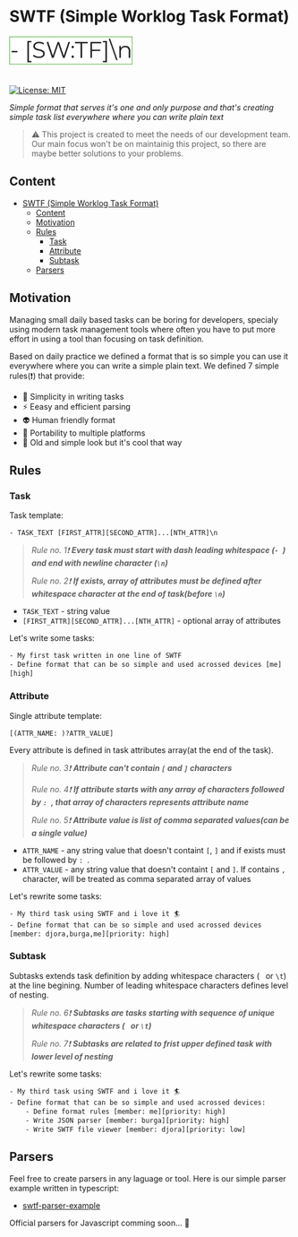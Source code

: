 # SWTF (Simple Worklog Task Format)

<img src="./logo.png" width="220" height="50" style="margin-bottom:20px;">

[![License: MIT](https://img.shields.io/badge/License-MIT-yellow.svg)](https://opensource.org/licenses/MIT)

*Simple format that serves it's one and only purpose and that's creating simple task list everywhere where you can write plain text*    

> ⚠️ This project is created to meet the needs of our development team. Our main focus won't be on maintainig this project, so there are maybe better solutions to your problems.

## Content

- [SWTF (Simple Worklog Task Format)](#swtf-simple-worklog-task-format)
  - [Content](#content)
  - [Motivation](#motivation)
  - [Rules](#rules)
    - [Task](#task)
    - [Attribute](#attribute)
    - [Subtask](#subtask)
  - [Parsers](#parsers)

## Motivation

Managing small daily based tasks can be boring for developers, specialy using modern task management tools where often you have to put more effort in using a tool than focusing on task definition.

Based on daily practice we defined a format that is so simple you can use it everywhere where you can write a simple plain text. We defined 7 simple rules(❗) that provide:

-  🔨  Simplicity in writing tasks
-  ⚡  Eeasy and efficient parsing
-  👽  Human friendly format
-  🚀  Portability to multiple platforms
-  🎱  Old and simple look but it's cool that way

## Rules

### Task

Task template:
```
- TASK_TEXT [FIRST_ATTR][SECOND_ATTR]...[NTH_ATTR]\n
```

> *Rule no. 1❗* ***Every task must start with dash leading whitespace (`- `) and end with newline character (`\n`)***
> 
> *Rule no. 2❗* ***If exists, array of attributes must be defined after whitespace character at the end of task(before `\n`)***


- `TASK_TEXT` - string value
- `[FIRST_ATTR][SECOND_ATTR]...[NTH_ATTR]` - optional array of attributes

Let's write some tasks:
```
- My first task written in one line of SWTF
- Define format that can be so simple and used acrossed devices [me][high]
```

### Attribute

Single attribute template:
```
[(ATTR_NAME: )?ATTR_VALUE]
```
Every attribute is defined in task attributes array(at the end of the task).

> *Rule no. 3❗* ***Attribute can't contain `[` and `]` characters***
> 
> *Rule no. 4❗* ***If attribute starts with any array of characters followed by `: `, that array of characters represents attribute name***
> 
> *Rule no. 5❗* ***Attribute value is list of comma separated values(can be a single value)***

- `ATTR_NAME` - any string value that doesn't containt `[`, `]` and if exists must be followed by `: `.
- `ATTR_VALUE` - any string value that doesn't containt `[` and `]`. If contains `,` character, will be treated as comma separated array of values

Let's rewrite some tasks:
```
- My third task using SWTF and i love it 🏄
- Define format that can be so simple and used acrossed devices [member: djora,burga,me][priority: high]
```


### Subtask

Subtasks extends task definition by adding whitespace characters (` ` or `\t`) at the line begining. Number of leading whitespace characters defines level of nesting.

> *Rule no. 6❗* ***Subtasks are tasks starting with sequence of unique whitespace characters (` ` or `\t`)***
> 
> *Rule no. 7❗* ***Subtasks are related to frist upper defined task with lower level of nesting***

Let's rewrite some tasks:
```
- My third task using SWTF and i love it 🏄
- Define format that can be so simple and used acrossed devices:
    - Define format rules [member: me][priority: high]
    - Write JSON parser [member: burga][priority: high]
    - Write SWTF file viewer [member: djora][priority: low]
```


## Parsers

Feel free to create parsers in any laguage or tool. Here is our simple parser example written in typescript:

-  [swtf-parser-example](./swtf-parser-example)

Official parsers for Javascript comming soon... 👀
